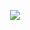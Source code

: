 <p align="center">
  <img src="https://github.com/PeterSteve234/PeterSteve234/assets/107565342/b439be03-5183-4a64-9b88-144afdd618a8" />
</p>
<picture
  <source media="(prefers-color-scheme: dark)" srcset="https://raw.githubusercontent.com/SEU_USUARIO/SEU_USUARIO/output/github-contribution-grid-snake-dark.svg">
  <source media="(prefers-color-scheme: light)" srcset="https://raw.githubusercontent.com/PeterSteve234/PeterSteve234/output/github-contribution-grid-snake.svg">
  <img alt="github-snake" src="https://raw.githubusercontent.com/PeterSteve234/PeterSteve234/output/github-contribution-grid-snake.svg">
</picture>

